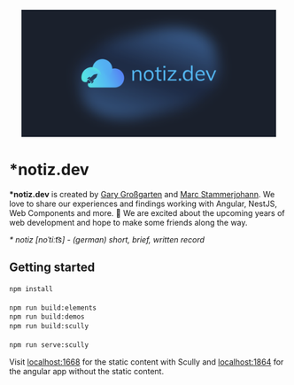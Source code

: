 <p align="center">
  <a href="https://notiz.dev" target="blank"><img src="https://raw.githubusercontent.com/notiz-dev/notiz/master/src/assets/img/featured.png" width="460px" alt="notiz.dev" /></a>
</p>

# \*notiz.dev

**\*notiz.dev** is created by [Gary Großgarten](https://notiz.dev/authors/gary-grossgarten) and [Marc Stammerjohann](https://notiz.dev/authors/marc-stammerjohann). We love to share our experiences and findings working with Angular, NestJS, Web Components and more. 👀 We are excited about the upcoming years of web development and hope to make some friends along the way.

_\* notiz [noˈtiːt͡s] - (german) short, brief, written record_

## Getting started

```bash
npm install

npm run build:elements
npm run build:demos
npm run build:scully

npm run serve:scully
```

Visit [localhost:1668](http://localhost:1668/) for the static content with Scully and [localhost:1864](http://localhost:1864/) for the angular app without the static content.
